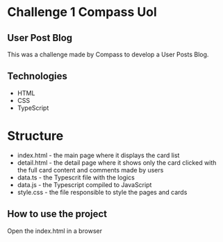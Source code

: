 # Challenge 1 Compass Uol



## User Post Blog

This was a challenge made by Compass to develop a User Posts Blog.

## Technologies
   - HTML
   - CSS 
   - TypeScript

# Structure
  - index.html - the main page where it displays the card list
  - detail.html - the detail page where it shows only the card clicked with the full card content and comments made by users
  - data.ts - the Typescrit file with the logics
  - data.js - the Typescript compiled to JavaScript
  - style.css - the file responsible to style the pages and cards
 
## How to use the project
   Open the index.html in a browser


